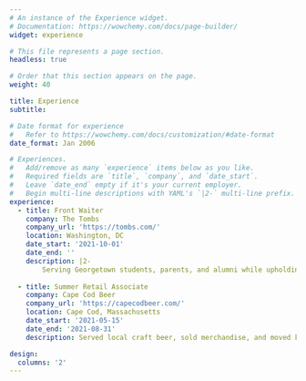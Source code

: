 ```yaml
---
# An instance of the Experience widget.
# Documentation: https://wowchemy.com/docs/page-builder/
widget: experience

# This file represents a page section.
headless: true

# Order that this section appears on the page.
weight: 40

title: Experience
subtitle:

# Date format for experience
#   Refer to https://wowchemy.com/docs/customization/#date-format
date_format: Jan 2006

# Experiences.
#   Add/remove as many `experience` items below as you like.
#   Required fields are `title`, `company`, and `date_start`.
#   Leave `date_end` empty if it's your current employer.
#   Begin multi-line descriptions with YAML's `|2-` multi-line prefix.
experience:
  - title: Front Waiter
    company: The Tombs
    company_url: 'https://tombs.com/'
    location: Washington, DC
    date_start: '2021-10-01'
    date_end: ''
    description: |2-
        Serving Georgetown students, parents, and alumni while upholding the reputation that The Tombs has built over the past 50 years.
        
  - title: Summer Retail Associate
    company: Cape Cod Beer
    company_url: 'https://capecodbeer.com/'
    location: Cape Cod, Massachusetts
    date_start: '2021-05-15'
    date_end: '2021-08-31'
    description: Served local craft beer, sold merchandise, and moved kegs around.

design:
  columns: '2'
---
```

